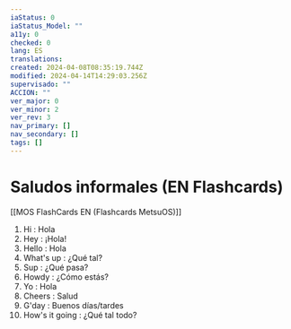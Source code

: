 ```yaml
---
iaStatus: 0
iaStatus_Model: ""
a11y: 0
checked: 0
lang: ES
translations: 
created: 2024-04-08T08:35:19.744Z
modified: 2024-04-14T14:29:03.256Z
supervisado: ""
ACCION: ""
ver_major: 0
ver_minor: 2
ver_rev: 3
nav_primary: []
nav_secondary: []
tags: []
---
```

# Saludos informales (EN Flashcards)

[[MOS FlashCards EN (Flashcards MetsuOS)]]

1. Hi : Hola
2. Hey : ¡Hola!
3. Hello : Hola
4. What's up : ¿Qué tal?
5. Sup : ¿Qué pasa?
6. Howdy : ¿Cómo estás?
7. Yo : Hola
8. Cheers : Salud
9. G'day : Buenos días/tardes
10. How's it going : ¿Qué tal todo?
